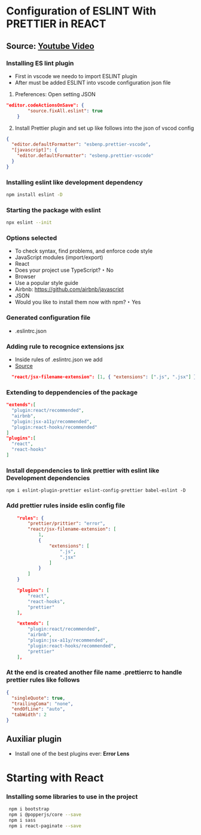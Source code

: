 # Configuration of ESLINT With PRETTIER in REACT
## Source: [Youtube Video](https://youtu.be/1tYJqTDkvUQ)
### Installing ES lint plugin
- First in vscode we needo to import ESLINT plugin
- After must be added ESLINT into vscode configuration json file
1. Preferences: Open setting JSON
```json
"editor.codeActionsOnSave": {
        "source.fixAll.eslint": true
    }
```
2. Install Prettier plugin and set up like follows into the json of vscod config
```json
{
  "editor.defaultFormatter": "esbenp.prettier-vscode",
  "[javascript]": {
    "editor.defaultFormatter": "esbenp.prettier-vscode"
  }
}
```
### Installing eslint like development dependency
```bash
npm install eslint -D
```
### Starting the package with eslint
```bash
npx eslint --init
```
### Options selected
  - To check syntax, find problems, and enforce code style
  - JavaScript modules (import/export)
  - React
  - Does your project use TypeScript? ‣ No
  - Browser
  - Use a popular style guide
  - Airbnb: https://github.com/airbnb/javascript
  - JSON
  - Would you like to install them now with npm? ‣ Yes

### Generated configuration file
- .eslintrc.json

### Adding rule to recognice extensions jsx 
- Inside rules of .eslintrc.json we add
- [Source](https://github.com/yannickcr/eslint-plugin-react/blob/master/docs/rules/jsx-filename-extension.md)
```json
  "react/jsx-filename-extension": [1, { "extensions": [".js", ".jsx"] }]
```
### Extending to deppendencies of the package
```json
"extends":[
  "plugin:react/recommended",
  "airbnb",
  "plugin:jsx-a11y/recommended",
  "plugin:react-hooks/recommended"
]
"plugins":[
  "react",
  "react-hooks"
]
```


### Install deppendencies to link prettier with eslint like Development dependencies

```shell
npm i eslint-plugin-prettier eslint-config-prettier babel-eslint -D
```
### Add prettier rules inside eslin config file

```json
    "rules": {
        "prettier/prittier": "error",
        "react/jsx-filename-extension": [
            1,
            {
                "extensions": [
                    ".js",
                    ".jsx"
                ]
            }
        ]
    }
```
```json
    "plugins": [
        "react",
        "react-hooks",
        "prettier"
    ],
```
```json
    "extends": [
        "plugin:react/recommended",
        "airbnb",
        "plugin:jsx-a11y/recommended",
        "plugin:react-hooks/recommended",
        "prettier"
    ],
```

### At the end is created another file name .prettierrc to handle prettier rules like follows

```json
{
  "singleQuote": true,
  "trailingComa": "none",
  "endOfLine": "auto",
  "tabWidth": 2
}
```

## Auxiliar plugin

- Install one of the best plugins ever: **Error Lens**

# Starting with React

### Installing some libraries to use in the project
```bash
 npm i bootstrap
 npm i @popperjs/core --save
 npm i sass
 npm i react-paginate --save
```
